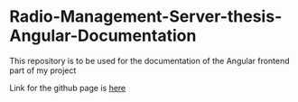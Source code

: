 # Radio-Management-Server-thesis-Angular-Documentation
This repository is to be used for the documentation of the Angular frontend part of my project

Link for the github page is [here](https://spiros3p.github.io/Radio-Management-Server-thesis-Angular-Documentation/)
